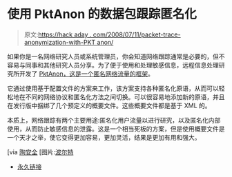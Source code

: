 # 使用 PktAnon 的数据包跟踪匿名化

> 原文:[https://hack aday . com/2008/07/11/packet-trace-anonymization-with-PKT anon/](https://hackaday.com/2008/07/11/packet-trace-anonymization-with-pktanon/)

如果你是一名网络研究人员或系统管理员，你会知道网络跟踪通常是必要的，但不容易与同事和其他研究人员分享。为了便于使用和处理敏感信息，远程信息处理研究所开发了 [PktAnon，这是一个匿名网络流量的框架](http://www.tm.uka.de/pktanon/index.html)。

它通过使用基于配置文件的方案来工作，该方案支持各种匿名化原语，从而可以轻松地在不同的网络协议和匿名化方法之间切换。可以很容易地添加新的原语，并且在发行版中捆绑了几个预定义的概要文件。这些概要文件都是基于 XML 的。

本质上，网络跟踪有两个主要用途:匿名化用户流量以进行研究，以及匿名化内部使用，从而防止敏感信息的泄露。这是一个相当死板的方案，但是使用概要文件是一个天才之举，使它变得更加容易，更加灵活，结果是更加有用和强大。

[via [陶安全](http://taosecurity.blogspot.com/2008/07/packet-anonymization-with-pktanon.html)
[图片:[波尔特](http://flickr.com/photos/14882701@N00/2255899768/)

*   [永久链接](http://www.tm.uka.de/pktanon/index.html)